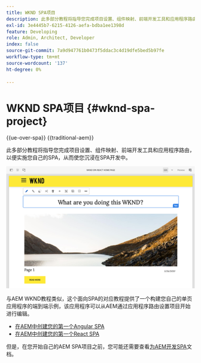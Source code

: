 ```yaml
---
title: WKND SPA项目
description: 此多部分教程将指导您完成项目设置、组件映射、前端开发工具和应用程序路由，以便使用React和Angular实施您自己的SPA，从而使您沉浸在SPA开发中。
exl-id: 3e4445b7-6215-4126-aefa-bdba1ee1398d
feature: Developing
role: Admin, Architect, Developer
index: false
source-git-commit: 7a9d947761b0473f5ddac3c4d19dfe5bed5b97fe
workflow-type: tm+mt
source-wordcount: '137'
ht-degree: 0%

---
```



# WKND SPA项目 {#wknd-spa-project}

{{ue-over-spa}}
{{traditional-aem}}

此多部分教程将指导您完成项目设置、组件映射、前端开发工具和应用程序路由，以便实施您自己的SPA，从而使您沉浸在SPA开发中。

![WKND SPA项目](assets/wknd-spa-project.png)

与AEM WKND教程类似，这个面向SPA的对应教程提供了一个构建您自己的单页应用程序的端到端示例，该应用程序可以从AEM通过应用程序路由设置项目开始进行编辑。

* [在AEM中创建您的第一个Angular SPA](https://experienceleague.adobe.com/docs/experience-manager-learn/getting-started-with-aem-headless/spa-editor/angular/overview.html)
* [在AEM中创建您的第一个React SPA](https://experienceleague.adobe.com/docs/experience-manager-learn/getting-started-with-aem-headless/spa-editor/react/overview.html)

但是，在您开始自己的AEM SPA项目之前，您可能还需要查看[为AEM开发SPA](developing.md)文档。

